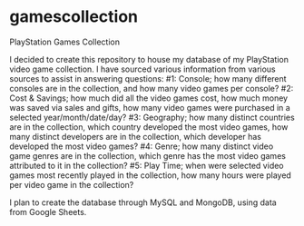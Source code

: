 # gamescollection
PlayStation Games Collection

I decided to create this repository to house my database of my PlayStation video game collection.
I have sourced various information from various sources to assist in answering questions:
#1: Console; how many different consoles are in the collection, and how many video games per console?
#2: Cost & Savings; how much did all the video games cost, how much money was saved via sales and gifts, how many video games were purchased in a selected year/month/date/day?
#3: Geography; how many distinct countries are in the collection, which country developed the most video games, how many distinct developers are in the collection, which developer has developed the most video games?
#4: Genre; how many distinct video game genres are in the collection, which genre has the most video games attributed to it in the collection?
#5: Play Time; when were selected video games most recently played in the collection, how many hours were played per video game in the collection?

I plan to create the database through MySQL and MongoDB, using data from Google Sheets.